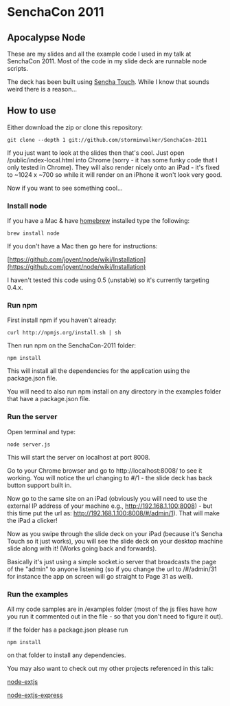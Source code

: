 SenchaCon 2011
==============

Apocalypse Node
---------------

These are my slides and all the example code I used in my talk at SenchaCon 2011. Most of the code in my slide deck are runnable node scripts.

The deck has been built using [Sencha Touch](http://www.sencha.com/products/touch/). While I know that sounds weird there is a reason...

How to use
----------

Either download the zip or clone this repository:

	git clone --depth 1 git://github.com/storminwalker/SenchaCon-2011

If you just want to look at the slides then that's cool. Just open /public/index-local.html into Chrome (sorry - it has some funky code that I only tested in Chrome). They will also render nicely onto an iPad - it's fixed to ~1024 x ~700 so while it will render on an iPhone it won't look very good.

Now if you want to see something cool...

### Install node

If you have a Mac & have [homebrew](https://github.com/mxcl/homebrew/wiki/installation) installed type the following:

    brew install node

If you don't have a Mac then go here for instructions:

[https://github.com/joyent/node/wiki/Installation](https://github.com/joyent/node/wiki/Installation)

I haven't tested this code using 0.5 (unstable) so it's currently targeting 0.4.x.

### Run npm

First install npm if you haven't already:

	curl http://npmjs.org/install.sh | sh
	
Then run npm on the SenchaCon-2011 folder:

	npm install
	
This will install all the dependencies for the application using the package.json file.

You will need to also run npm install on any directory in the examples folder that have a package.json file.

### Run the server

Open terminal and type:

	node server.js
	
This will start the server on localhost at port 8008.

Go to your Chrome browser and go to http://localhost:8008/ to see it working. You will notice the url changing to #/1 - the slide deck has back button support built in. 

Now go to the same site on an iPad (obviously you will need to use the external IP address of your machine e.g., http://192.168.1.100:8008) - but this time put the url as: http://192.168.1.100:8008/#/admin/1). That will make the iPad a clicker! 

Now as you swipe through the slide deck on your iPad (because it's Sencha Touch so it just works), you will see the slide deck on your desktop machine slide along with it! (Works going back and forwards).

Basically it's just using a simple socket.io server that broadcasts the page of the "admin" to anyone listening (so if you change the url to /#/admin/31 for instance the app on screen will go straight to Page 31 as well).

### Run the examples

All my code samples are in /examples folder (most of the js files have how you run it commented out in the file - so that you don't need to figure it out).

If the folder has a package.json please run

	npm install
	
on that folder to install any dependencies.

You may also want to check out my other projects referenced in this talk:

[node-extjs](http://github.com/storminwalker/node-extjs)

[node-extjs-express](http://github.com/storminwalker/node-extjs-express)


